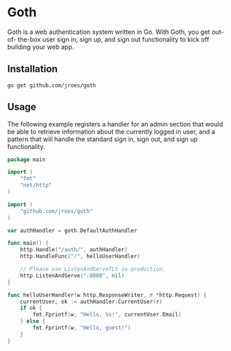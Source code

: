 # Goth

Goth is a web authentication system written in Go. With Goth, you get out-of-
the-box user sign in, sign up, and sign out functionality to kick off building
your web app.

## Installation
```
go get github.com/jroes/goth
```

## Usage
The following example registers a handler for an admin section that would be
able to retrieve information about the currently logged in user, and a pattern
that will handle the standard sign in, sign out, and sign up functionality.

```go
package main

import (
	"fmt"
	"net/http"
)

import (
	"github.com/jroes/goth"
)

var authHandler = goth.DefaultAuthHandler

func main() {
	http.Handle("/auth/", authHandler)
	http.HandleFunc("/", helloUserHandler)

	// Please use ListenAndServeTLS in production.
	http.ListenAndServe(":8080", nil)
}

func helloUserHandler(w http.ResponseWriter, r *http.Request) {
	currentUser, ok := authHandler.CurrentUser(r)
	if ok {
		fmt.Fprintf(w, "Hello, %s!", currentUser.Email)
	} else {
		fmt.Fprintf(w, "Hello, guest!")
	}
}
```
